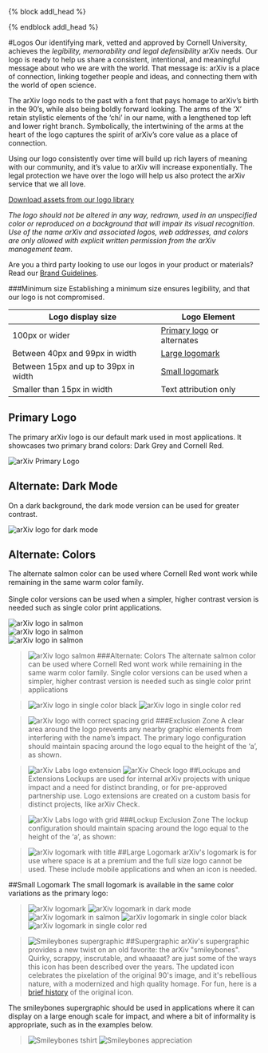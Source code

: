 {% block addl_head %}
<link rel="stylesheet" type="text/css" href="{{'/css/brand_guide.css' | urlize}}""/>
{% endblock addl_head %}

#Logos
Our identifying mark, vetted and approved by Cornell University, achieves the *legibility, memorability and legal defensibility* arXiv needs. Our logo is ready to help us share a consistent, intentional, and meaningful message about who we are with the world. That message is: arXiv is a place of connection, linking together people and ideas, and connecting them with the world of open science.

The arXiv logo nods to the past with a font that pays homage to arXiv’s birth in the 90’s, while also being boldly forward looking. The arms of the ‘X’ retain stylistic elements of the ‘chi’ in our name, with a lengthened top left and lower right branch. Symbolically, the intertwining of the arms at the heart of the logo captures the spirit of arXiv’s core value as a place of connection.

Using our logo consistently over time will build up rich layers of meaning with our community, and it’s value to arXiv will increase exponentially. The legal protection we have over the logo will help us also protect the arXiv service that we all love.

[Download assets from our logo library](https://cornell.box.com/v/arxiv-logo-assets)

*The logo should not be altered in any way, redrawn, used in an unspecified color or reproduced on a background that will impair its visual recognition. Use of the name arXiv and associated logos, web addresses, and colors are only allowed with explicit written permission from the arXiv management team.*

Are you a third party looking to use our logos in your product or materials? Read our [Brand Guidelines](/brand/brand-guidelines.md).

###Minimum size
Establishing a minimum size ensures legibility, and that our logo is not compromised.

| Logo display size | Logo Element |
| ----------- | ----------- |
| 100px or wider | [Primary logo](#primary-logo) or alternates |
| Between 40px and 99px in width | [Large logomark](#large-logomark) |
| Between 15px and up to 39px in width | [Small logomark](#small-logomark) |
| Smaller than 15px in width | Text attribution only |


<div class="brand-grid">

  <div class="row">
    <div class="item">
      <h2>Primary Logo</h2>
      <p>The primary arXiv logo is our default mark used in most applications. It showcases two primary brand colors: Dark Grey and Cornell Red.</p>
    </div>
    <div class="item border">
      <img src="/brand/images/brand-logo-primary.jpg" alt="arXiv Primary Logo">
    </div>
  </div>

  <div class="row">
    <div class="item">
      <h2>Alternate: Dark Mode</h2>
      <p>On a dark background, the dark mode version can be used for greater contrast.</p>
    </div>
    <div class="item border">
      <img src="/brand/images/brand-logo-dark-mode.jpg" alt="arXiv logo for dark mode">
    </div>
  </div>

  <div class="row">
    <div class="item">
      <h2>Alternate: Colors</h2>
      <p>The alternate salmon color can be used where Cornell Red wont work while remaining in the same warm color family.
      <br><br>
      Single color versions can be used when a simpler, higher contrast version is needed such as single color print applications.</p>
    </div>
    <div class="item border">
      <img src="/brand/images/brand-logo-salmon.jpg" alt="arXiv logo in salmon">
    </div>
  </div>

  <div class="row no-border">
    <div class="item border">
      <img src="/brand/images/brand-logo-black.jpg" alt="arXiv logo in salmon">
    </div>
    <div class="item border">
      <img src="/brand/images/brand-logo-red.jpg" alt="arXiv logo in salmon">
    </div>
  </div>

</div>

> ![arXiv logo salmon](images/brand-logo-salmon.jpg)
###Alternate: Colors
The alternate salmon color can be used where Cornell Red wont work while remaining in the same warm color family. Single color versions can be used when a simpler, higher contrast version is needed such as single color print applications

> ![arXiv logo in single color black](images/brand-logo-black.jpg)
> ![arXiv logo in single color red](images/brand-logo-red.jpg)

<div class="divider"></div>

> ![arXiv logo with correct spacing grid](images/brand-logo-primary-spacing.jpg)
###Exclusion Zone
A clear area around the logo prevents any nearby graphic elements from interfering with the name’s impact. The primary logo configuration should maintain spacing around the logo equal to the height of the ‘a’, as shown.

<div class="divider"></div>

> ![arXiv Labs logo extension](images/brand-logo-labs.jpg)
> ![arXiv Check logo](images/brand-logo-check.jpg)
##Lockups and Extensions
Lockups are used for internal arXiv projects with unique impact and a need for distinct branding, or for pre-approved partnership use. Logo extensions are created on a custom basis for distinct projects, like arXiv Check.

<div class="divider"></div>

> ![arXiv Labs logo with grid](images/brand-logo-labs-spacing.jpg)
###Lockup Exclusion Zone
The lockup configuration should maintain spacing around the logo equal to the height of the ‘a’,  as shown:

<div class="divider"></div>

> ![arXiv logomark with title](images/brand-logomark-primary-large.jpg)
##Large Logomark
arXiv's logomark is for use where space is at a premium and the full size logo cannot be used. These include mobile applications and when an icon is needed.

<div class="divider"></div>

##Small Logomark
The small logomark is available in the same color variations as the primary logo:

> ![arXiv logomark](images/brand-logomark-primary.jpg)
> ![arXiv logomark in dark mode](images/brand-logomark-dark-mode.jpg)
> ![arXiv logomark in salmon](images/brand-logomark-salmon.jpg)
> ![arXiv logomark in single color black](images/brand-logomark-black.jpg)
> ![arXiv logomark in single color red](images/brand-logomark-red.jpg)

<div class="divider"></div>

> ![Smileybones supergraphic](images/brand-supergraphic.jpg)
##Supergraphic
arXiv's supergraphic provides a new twist on an old favorite: the arXiv "smileybones". Quirky, scrappy, inscrutable, and whaaaat? are just some of the ways this icon has been described over the years. The updated icon celebrates the pixelation of the original 90's image, and it's rebellious nature, with a modernized and high quality homage. For fun, here is a [brief history](https://www.quora.com/Whats-the-story-behind-the-arXiv-org-favicon) of the original icon.

The smileybones supergraphic should be used in applications where it can display on a large enough scale for impact, and where a bit of informality is appropriate, such as in the examples below.

> ![Smileybones tshirt](images/brand-swag-shirt-2.jpg)
> ![Smileybones appreciation](images/brand-swag-veni-vidi.jpg)
